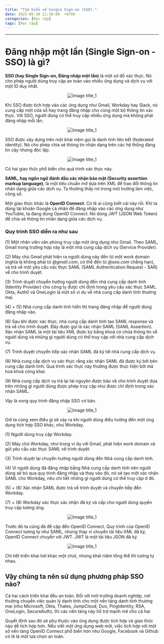 ```yaml
---
title: "Tìm hiểu về Single Sign-on (SSO)."
date: 2025-06-30 21:38:00  +0700
categories: [Học tập]
tags: [Học tập]
---
```


---

# Đăng nhập một lần (Single Sign-on - SSO) là gì?

**SSO (hay Single Sign-on, Đăng nhập một lần)** là một sơ đồ xác thực. Nó cho phép người dùng truy cập an toàn vào nhiều ứng dụng và dịch vụ với một ID duy nhất.

<p align="center">
  <img src="/assets/images/sso/1.png" alt="Image title_1" />
</p>

Khi SSO được tích hợp vào các ứng dụng như Gmail, Workday hay Slack, nó cung cấp một cửa sổ hay trang đăng nhập cho cùng một bộ thông tin xác thực. Với SSO, người dùng có thể truy cập nhiều ứng dụng mà không phải đăng nhập mỗi lần.

<p align="center">
  <img src="/assets/images/sso/2.png" alt="Image title_1" />
</p>

SSO được xây dựng trên một khái niệm gọi là danh tính liên kết (federated identity). Nó cho phép chia sẻ thông tin nhận dạng trên các hệ thống đáng tin cậy nhưng độc lập.

<p align="center">
  <img src="/assets/images/sso/3.png" alt="Image title_1" />
</p>

Có hai giao thức phổ biến cho quá trình xác thực này.

**SAML, hay ngôn ngữ đánh dấu xác nhận bảo mật (Security assertion markup language)**, là một tiêu chuẩn mở dựa trên XML để trao đổi thông tin nhân dạng giữa các dịch vụ. Ta thường thấy nó trong môi trường làm việc, công sở.

Một giao thức khác là **OpenID Connect**. Có lẽ ai cũng biết cái này rồi. Khi ta dùng tài khoản Google cá nhân để đăng nhập vào các ứng dụng như YouTuble, ta đang dùng OpenID Connect. Nó dùng JWT (JSON Web Token) để chia sẻ thông tin nhân dạng giữa các dịch vụ.

### Quy trình SSO diễn ra như sau

(1) Một nhân viên văn phòng truy cập một ứng dụng như Gmail. Theo SAML, Gmail trong trường hợp này là một nhà cung cấp dịch vụ (Service Provider).

(2) Máy chủ Gmail phát hiện ra người dùng này đến từ một work domain (nghĩa là không phải từ _@gmail.com_, có thể đến từ _@sea.com_ chẳng hạn), và trả về một yêu cầu xác thực SAML (SAML Authentication Request - SAR) về cho trình duyệt.

(3) Trình duyệt chuyển hướng người dùng đến nhà cung cấp danh tính (Identity Provider) cho công ty được chỉ định trong yêu cầu xác thực SAML. Okta, Auth0 và OneLogin là một số ví dụ về nhà cung cấp danh tính thương mại.

(4) + (5) Nhà cung cấp danh tính hiển thị trang đăng nhập để người dùng đăng nhập vào.

(6) Sau khi được xác thực, nhà cung cấp danh tính tạo SAML response và trả về cho trình duyệt. Đây được gọi là xác nhận SAML (SAML Assertion). Xác nhận SAML là một tài liệu XML được ký bằng khoá có chứa thông tin về người dùng và những gì người dùng có thể truy cập với nhà cung cấp dịch vụ.

(7) Trình duyệt chuyển tiếp xác nhận SAML đã ký tới nhà cung cấp dịch vụ.

(8) Nhà cung cấp dịch vụ xác thực rằng xác nhận SAML đã được ký bởi bên cung cấp danh tính. Quá trình xác thực này thường được thực hiện bởi mã hoá khoá công khai.

(9) Nhà cung cấp dịch vụ trả lại tài nguyên được bảo vệ cho trình duyệt dựa trên những gì người dùng được phép truy cập như được chỉ định trong xác nhận SAML.

Vậy là xong quy trình đăng nhập SSO cơ bản.

<p align="center">
  <img src="/assets/images/sso/4.png" alt="Image title_1" />
</p>

Giờ ta cùng xem điều gì sẽ xảy ra khi người dùng điều hướng đến một ứng dụng tích hợp SSO khác, như Workday.

(1) Người dùng truy cập Workday.

(2) Máy chủ Workday, như trong ví dụ với Gmail, phát hiện work domain và gửi yêu cầu xác thực SAML về trình duyệt.

(3) Trình duyệt lại chuyển hướng người dùng đến Nhà cung cấp danh tính.

(4) Vì người dùng đã đăng nhập bằng Nhà cung cấp danh tính nên người dùng sẽ bỏ qua quy trình đăng nhập và thay vào đó, nó sẽ tạo một xác nhận SAML cho Workday, nêu chi tiết những gì người dùng có thể truy cập ở đó.

(5) + (6) Xác nhận SAML được trả về trình duyệt và chuyển tiếp đến Workday.

(7) + (8) Workday xác thực xác nhận đã ký và cấp cho người dùng quyền truy cập tương ứng.

<p align="center">
  <img src="/assets/images/sso/5.png" alt="Image title_1" />
</p>

Trước đó ta cũng đã đề cập đến OpenID Connect. Quy trình của OpenID Connect tương tự như SAML, nhưng thay vì chuyển tài liệu XML đã ký, OpenID Connect chuyển với JWT. JWT là một tài liệu JSON đã ký.

<p align="center">
  <img src="/assets/images/sso/6.png" alt="Image title_1" />
</p>

Chi tiết triển khai hơi khác một chút, nhưng khái niệm tổng thể thì tương tự nhau.

## Vậy chúng ta nên sử dụng phương pháp SSO nào?

Cả hai cách triển khai đều an toàn. Đối với môi trường doanh nghiệp, nơi thường chuyển việc quản lý danh tính cho một nền tảng danh tính thương mại (như Microsoft, Okta, Thales, JumpCloud, Duo, PingIdentity, RSA, OneLogin, SecureAuth), thì các nền tảng này hỗ trợ mạnh mẽ cho cả hai

Quyết định sau đó sẽ phụ thuộc vào ứng dụng được tích hợp và giao thức nào dễ tích hợp hơn. Nếu viết một ứng dụng web mới, việc tích hợp với một số nền tảng OpenID Connect phổ biến hơn như Google, Facebook và Github có lẽ là một lựa chọn an toàn.
